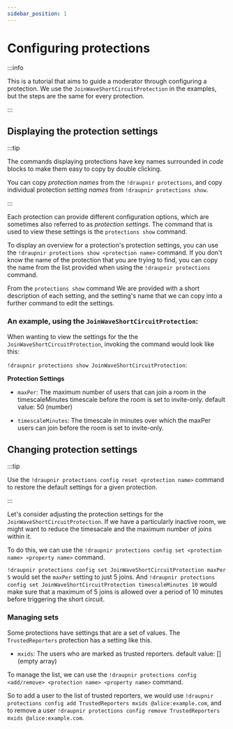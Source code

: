 ```yaml
---
sidebar_position: 1
---
```


<!--
SPDX-FileCopyrightText: 2025 Gnuxie <Gnuxie@protonmail.com>

SPDX-License-Identifier: CC-BY-SA-4.0
-->

# Configuring protections

:::info

This is a tutorial that aims to guide a moderator through configuring
a protection. We use the `JoinWaveShortCircuitProtection` in the
examples, but the steps are the same for every protection.

:::

## Displaying the protection settings

:::tip

The commands displaying protections have key names surrounded in
_code_ blocks to make them easy to copy by double clicking.

You can copy _protection names_ from the `!draupnir protections`,
and copy individual protection _setting names_ from `!draupnir
protections show`.

:::

Each protection can provide different configuration options, which are
sometimes also referred to as _protection settings_. The command that
is used to view these settings is the `protections show` command.

To display an overview for a protection's protection settings, you can
use the `!draupnir protections show <protection name>` command. If you
don't know the name of the protection that you are trying to find, you
can copy the name from the list provided when using the `!draupnir
protections` command.

From the `protections show` command We are provided with a short
description of each setting, and the setting's name that we can copy
into a further command to edit the settings.

### An example, using the `JoinWaveShortCircuitProtection`:

When wanting to view the settings for the the
`JoinWaveShortCircuitProtection`, invoking the command would look like
this:

`!draupnir protections show JoinWaveShortCircuitProtection`:

**Protection Settings**

- `maxPer`: The maximum number of users that can join a room in the
  timescaleMinutes timescale before the room is set to invite-only.
  default value: 50 (number)

- `timescaleMinutes`: The timescale in minutes over which the maxPer
  users can join before the room is set to invite-only.

## Changing protection settings

:::tip

Use the `!draupnir protections config reset <protection name>` command
to restore the default settings for a given protection.

:::

Let's consider adjusting the protection settings for the
`JoinWaveShortCircuitProtection`. If we have a particularly inactive
room, we might want to reduce the timesacale and the maximum number of
joins within it.

To do this, we can use the `!draupnir protections config set
<protection name> <property name>` command.

`!draupnir protections config set JoinWaveShortCircuitProtection
maxPer 5` would set the `maxPer` setting to just 5 joins. And
`!draupnir protections config set JoinWaveShortCircuitProtection
timescaleMinutes 10` would make sure that a maximum of 5 joins is
allowed over a period of 10 minutes before triggering the short
circuit.

### Managing sets

Some protections have settings that are a set of values. The
`TrustedReporters` protection has a setting like this.

- `mxids`: The users who are marked as trusted reporters. default
  value: [] (empty array)

To manage the list, we can use the `!draupnir protections config <add/remove> <protection name> <property name>` command.

So to add a user to the list of trusted reporters, we would use
`!draupnir protections config add TrustedReporters mxids
@alice:example.com`, and to remove a user `!draupnir protections
config remove TrustedReporters mxids @alice:example.com`.
